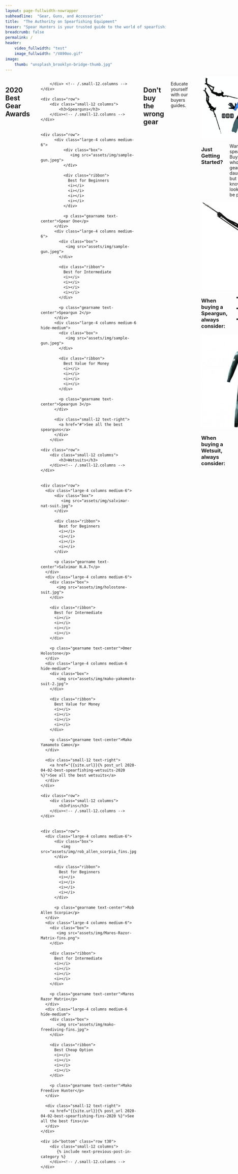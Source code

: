 ```yaml
---
layout: page-fullwidth-nowrapper
subheadline:  "Gear, Guns, and Accessories"
title:  "The Authority on Spearfishing Equipment"
teaser: "Spear Hunters is your trusted guide to the world of spearfishing equipment. Our experienced Spearos are here to advise you on the perfect gear for your situation. Need some advice? <a href='#contact-us'>Contact us</a> using the form below."
breadcrumb: false
permalink: /
header:
    video_fullwidth: "test"
    image_fullwidth: "/VA90oo.gif"
image:
    thumb: "unsplash_brooklyn-bridge-thumb.jpg"
---
```


<div class="row t90">
  <div class="medium-12 columns best-gear-section">
    <div class="row">
        <div class="small-12 columns">
            <h2 class="arp-block__title arp-scroll-side text-center text-upper">
              <span class="arp-block__title-txt">2020 Best Gear Awards</span>
            </h2>

        </div> <!-- /.small-12.columns -->
    </div>

    <div class="row">
        <div class="small-12 columns">
            <h3>Spearguns</h3>
        </div><!-- /.small-12.columns -->
    </div>


    <div class="row">
          <div class="large-4 columns medium-6">
              <div class="box">
                 <img src="assets/img/sample-gun.jpeg">
              </div>

              <div class="ribbon">
                Best for Beginners
                <i></i>
                <i></i>
                <i></i>
                <i></i>
              </div>

              <p class="gearname text-center">Spear One</p>
          </div>
          <div class="large-4 columns medium-6">
            <div class="box">
               <img src="assets/img/sample-gun.jpeg">
            </div>

            <div class="ribbon">
              Best for Intermediate
              <i></i>
              <i></i>
              <i></i>
              <i></i>
            </div>

            <p class="gearname text-center">Speargun 2</p>
          </div>
          <div class="large-4 columns medium-6 hide-medium">
            <div class="box">
               <img src="assets/img/sample-gun.jpeg">
            </div>

            <div class="ribbon">
              Best Value for Money
              <i></i>
              <i></i>
              <i></i>
              <i></i>
            </div>

            <p class="gearname text-center">Speargun 3</p>
          </div>

          <div class="small-12 text-right">
            <a href="#">See all the best spearguns</a>
          </div>
        </div>

    <div class="row">
        <div class="small-12 columns">
            <h3>Wetsuits</h3>
        </div><!-- /.small-12.columns -->
    </div>


    <div class="row">
      <div class="large-4 columns medium-6">
          <div class="box">
             <img src="assets/img/salvimar-nat-suit.jpg">
          </div>

          <div class="ribbon">
            Best for Beginners
            <i></i>
            <i></i>
            <i></i>
            <i></i>
          </div>

          <p class="gearname text-center">Salvimar N.A.T</p>
      </div>
      <div class="large-4 columns medium-6">
        <div class="box">
           <img src="assets/img/holostone-suit.jpg">
        </div>

        <div class="ribbon">
          Best for Intermediate
          <i></i>
          <i></i>
          <i></i>
          <i></i>
        </div>

        <p class="gearname text-center">Omer Holostone</p>
      </div>
      <div class="large-4 columns medium-6 hide-medium">
        <div class="box">
           <img src="assets/img/mako-yakomoto-suit-2.jpg">
        </div>

        <div class="ribbon">
          Best Value for Money
          <i></i>
          <i></i>
          <i></i>
          <i></i>
        </div>

        <p class="gearname text-center">Mako Yamamoto Camo</p>
      </div>

      <div class="small-12 text-right">
        <a href="{{site.url}}{% post_url 2020-04-02-best-spearfishing-wetsuits-2020 %}">See all the best wetsuits</a>
      </div>
    </div>

    <div class="row">
        <div class="small-12 columns">
            <h3>Fins</h3>
        </div><!-- /.small-12.columns -->
    </div>


    <div class="row">
      <div class="large-4 columns medium-6">
          <div class="box">
             <img src="assets/img/rob_allen_scorpia_fins.jpg">
          </div>

          <div class="ribbon">
            Best for Beginners
            <i></i>
            <i></i>
            <i></i>
            <i></i>
          </div>

          <p class="gearname text-center">Rob Allen Scorpia</p>
      </div>
      <div class="large-4 columns medium-6">
        <div class="box">
           <img src="assets/img/Mares-Razor-Matrix-fins.png">
        </div>

        <div class="ribbon">
          Best for Intermediate
          <i></i>
          <i></i>
          <i></i>
          <i></i>
        </div>

        <p class="gearname text-center">Mares Razor Matrix</p>
      </div>
      <div class="large-4 columns medium-6 hide-medium">
        <div class="box">
           <img src="assets/img/mako-freediving-fins.jpg">
        </div>

        <div class="ribbon">
          Best Cheap Option
          <i></i>
          <i></i>
          <i></i>
          <i></i>
        </div>

        <p class="gearname text-center">Mako Freedive Hunter</p>
      </div>

      <div class="small-12 text-right">
        <a href="{{site.url}}{% post_url 2020-04-02-best-spearfishing-fins-2020 %}">See all the best fins</a>
      </div>
    </div>

    <div id="bottom" class="row t30">
        <div class="small-12 columns">
           {% include next-previous-post-in-category %}
        </div><!-- /.small-12.columns -->
    </div>


  </div><!-- /.medium-12.columns -->
</div><!-- /.row -->

<div class="fullwidth-primary t90">

  <div class="row text-center">
    <div class="large-12 columns">
      <h2 class="text-upper">Don't buy the wrong gear</h2>
      <p class="subtitle">Educate yourself with our buyers guides.</p>
      <p class="divider"></p>
    </div>
  </div>
</div>

<div class="buyers-guides">

  <div class="row t60 b60">
    <div class="large-6 columns">
      <img src="assets/img/spearfishing_gear_Depositphotos_30643065_ds.jpg">
    </div>
    <div class="large-6 columns">
      <h3>Just Getting Started?</h3>
      <p>Want to try spearfishing? Buying a whole set of gear is a daunting task, but when you know what to look for, it can be painless.</p>
      <a href="{{site.url}}{% post_url 2020-01-20-spearfishing-equipment-beginners %}">Read our beginners guide to spearfishing equipment</a>
    </div>
  </div>

  <div class="row t60">
    <div class="large-push-6 large-6 columns">
        <img src="assets/img/speargun.jpg">
    </div>
    <div class="large-pull-6 large-6 columns">
      <h3>When buying a Speargun, always consider:</h3>
      <ul class="should-know">
        <li>Diving environment</li>
        <li>Speargun material</li>
        <li>Band type</li>
      </ul>
      <a href="{{site.url}}{% post_url 2020-03-30-buying-a-speargun %}">Read speargun buyers guide</a>
    </div>
  </div>


  <div class="row t60 b60">
    <div class="large-6 columns">
      <img src="assets/img/cressi-competition2.jpg">
    </div>
    <div class="large-6 columns">
      <h3>When buying a Wetsuit, always consider:</h3>
      <ul class="should-know">
        <li>Water temperature</li>
        <li>Wetsuit lining</li>
        <li>Suit color</li>
      </ul>
      <a href="{{site.url}}{% post_url 2020-02-13-buying-a-wetsuit %}">Read wetsuit buyers guide</a>
    </div>
  </div>

</div>
